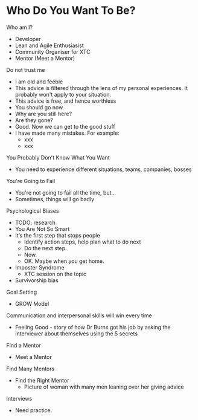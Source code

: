 # Who Do You Want To Be?

Who am I?
* Developer
* Lean and Agile Enthusiasist
* Community Organiser for XTC
* Mentor (Meet a Mentor)

Do not trust me
* I am old and feeble
* This advice is filtered through the lens of my personal experiences. It probably won't apply to your situation.
* This advice is free, and hence worthless
* You should go now.
* Why are you still here?
* Are they gone?
* Good. Now we can get to the good stuff
* I have made many mistakes. For example:
  * xxx
  * xxx

You Probably Don't Know What You Want
* You need to experience different situations, teams, companies, bosses

You're Going to Fail
* You're not going to fail all the time, but...
* Sometimes, things will go badly

Psychological Biases
* TODO: research
* You Are Not So Smart
* It’s the first step that stops people
  * Identify action steps, help plan what to do next
  * Do the next step.
  * Now.
  * OK. Maybe when you get home.
* Imposter Syndrome
  * XTC session on the topic
* Survivorship bias

Goal Setting
* GROW Model

Communication and interpersonal skills will win every time
* Feeling Good - story of how Dr Burns got his job by asking the interviewer about themselves using the 5 secrets

Find a Mentor
* Meet a Mentor

Find Many Mentors
* Find the Right Mentor
  * Picture of woman with many men leaning over her giving advice


Interviews
* Need practice.
